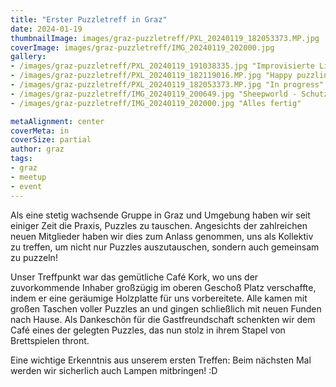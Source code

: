 ```yaml
---
title: "Erster Puzzletreff in Graz"
date: 2024-01-19
thumbnailImage: images/graz-puzzletreff/PXL_20240119_182053373.MP.jpg
coverImage: images/graz-puzzletreff/IMG_20240119_202000.jpg
gallery:
- /images/graz-puzzletreff/PXL_20240119_191038335.jpg "Improvisierte Lichtquellen"
- /images/graz-puzzletreff/PXL_20240119_182119016.MP.jpg "Happy puzzling!"
- /images/graz-puzzletreff/PXL_20240119_182053373.MP.jpg "In progress"
- /images/graz-puzzletreff/IMG_20240119_200649.jpg "Sheepworld - Schutzengel"
- /images/graz-puzzletreff/IMG_20240119_202000.jpg "Alles fertig"

metaAlignment: center
coverMeta: in
coverSize: partial
author: graz
tags:
- graz
- meetup
- event
---
```


Als eine stetig wachsende Gruppe in Graz und Umgebung haben wir seit einiger Zeit die Praxis, Puzzles zu tauschen. Angesichts der zahlreichen neuen Mitglieder haben wir dies zum Anlass genommen, uns als Kollektiv zu treffen, um nicht nur Puzzles auszutauschen, sondern auch gemeinsam zu puzzeln!
<!--more--> 
Unser Treffpunkt war das gemütliche Café Kork, wo uns der zuvorkommende Inhaber großzügig im oberen Geschoß Platz verschaffte, indem er eine geräumige Holzplatte für uns vorbereitete. Alle kamen mit großen Taschen voller Puzzles an und gingen schließlich mit neuen Funden nach Hause. Als Dankeschön für die Gastfreundschaft schenkten wir dem Café eines der gelegten Puzzles, das nun stolz in ihrem Stapel von Brettspielen thront.

Eine wichtige Erkenntnis aus unserem ersten Treffen: Beim nächsten Mal werden wir sicherlich auch Lampen mitbringen! :D

